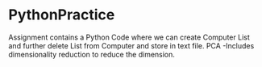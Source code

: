 # PythonPractice

Assignment contains a Python Code where we can create Computer List and further delete List from Computer and store in text file.
PCA -Includes dimensionality reduction to reduce the dimension.
